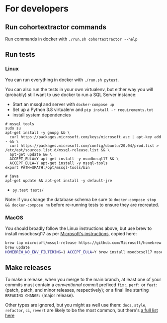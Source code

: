 # For developers

## Run cohortextractor commands
Run commands in docker with `./run.sh cohortextractor --help`


## Run tests

### Linux

You can run everything in docker with `./run.sh pytest`.

You can also run the tests in your own virtualenv, but either way you
will (probably) still want to use docker to run a SQL Server instance:

* Start an mssql and server with `docker-compose up`
* Set up a Python 3.8 virtualenv and `pip install -r requirements.txt`
* install system dependencies
```
# mssql tools
sudo su
apt-get install -y gnupg && \
  curl https://packages.microsoft.com/keys/microsoft.asc | apt-key add - && \
  curl https://packages.microsoft.com/config/ubuntu/20.04/prod.list > /etc/apt/sources.list.d/mssql-release.list && \
  apt-get update && \
  ACCEPT_EULA=Y apt-get install -y msodbcsql17 && \
  ACCEPT_EULA=Y apt-get install -y mssql-tools
export PATH=$PATH:/opt/mssql-tools/bin

# java
apt-get update && apt-get install -y default-jre
```
* `py.test tests/`

Note: if you change the database schema
be sure to `docker-compose stop && docker-compose rm` before re-running
tests to ensure they are recreated.

### MacOS

You should broadly follow the Linux instructions above, but use brew to install msodbcsql17 as per [Microsoft's instructions](https://docs.microsoft.com/en-us/sql/connect/odbc/linux-mac/install-microsoft-odbc-driver-sql-server-macos?view=sql-server-ver15), copied here:

```bash
brew tap microsoft/mssql-release https://github.com/Microsoft/homebrew-mssql-release
brew update
HOMEBREW_NO_ENV_FILTERING=1 ACCEPT_EULA=Y brew install msodbcsql17 mssql-tools
```

## Make releases

To make a release, when you merge to the main branch, at least one of
your commits must contain a _conventional commit_ prefixed `fix:`,
`perf:` or `feat:` (patch, patch, and minor releases, respectively);
or a final line starting `BREAKING CHANGE:` (major release).

Other types are ignored, but you might as well use them: `docs`,
`style`, `refactor`, `ci`, `revert` are likely to be the most common,
but there's [a full list here](https://github.com/commitizen/conventional-commit-types/blob/master/index.json)

